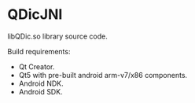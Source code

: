 # QDicJNI
libQDic.so library source code.

Build requirements:
* Qt Creator.
* Qt5 with pre-built android arm-v7/x86 components. 
* Android NDK.
* Android SDK.
